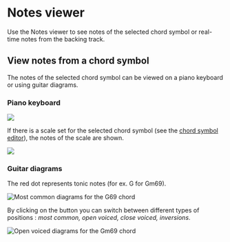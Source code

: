 # Notes viewer

Use the Notes viewer to see notes of the selected chord symbol or real-time notes from the backing track.

## View notes from a chord symbol

The notes of the selected chord symbol can be viewed on a piano keyboard or using guitar diagrams.

### Piano keyboard

![](<../.gitbook/assets/2021-12-13 20\_34\_45-JJazzLab.png>)

If there is a scale set for the selected chord symbol (see the [chord symbol editor](../songs/song-editors/chord-lead-sheet.md#harmony)), the notes of the scale are shown.

![](<../.gitbook/assets/2021-12-13 20\_36\_34-JJazzLab.png>)

### Guitar diagrams

The red dot represents tonic notes (for ex. G for Gm69).

![Most common diagrams for the G69 chord](<../.gitbook/assets/2021-12-13 20\_35\_23-JJazzLab.png>)

By clicking on the button you can switch between different types of positions : _most common, open voiced, close voiced, inversions_.

![Open voiced diagrams for the Gm69 chord](<../.gitbook/assets/2021-12-13 20\_35\_59-JJazzLab.png>)
